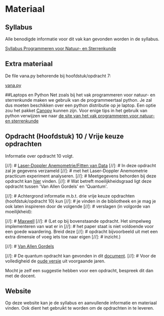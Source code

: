 # Materiaal

## Syllabus
Alle benodigde informatie voor dit vak kan gevonden
worden in de syllabus.

[Syllabus Programmeren voor Natuur- en Sterrenkunde](progns_2020_v20200330_1.pdf)


## Extra materiaal
De file vana.py behorende bij hoofdstuk/opdracht 7:

[vana.py](vana.py)

##Laptops en Python
Net zoals bij het vak programmeren voor natuur- en sterrenkunde maken we gebruik van de programmeertaal python.
Je zal dus moeten beschikken over een python distributie op je laptop. Een optie zou het pakket  [Canopy](https://store.enthought.com/downloads/) kunnen zijn.
Voor enige tips in het gebruik van python verwijzen we naar
[de site van het vak programmeren voor natuur- en sterrenkunde](https://progns.mprog.nl/)

## Opdracht (Hoofdstuk) 10 / Vrije keuze opdrachten
Informatie over opdracht 10 volgt.

[//]: # [Laser-Doppler Anemometrie/Fitten van Data](lda_opdracht10.pdf)
[//]: # In deze opdracht zal je gegevens verzameld
[//]: # met het Laser-Doppler Anemometrie practicum experiment analyseren.
[//]: # Meetgegevens behorden bij deze opdracht kan [hier](meetgegevens_lda.zip) vinden.
[//]: # Wat betreft moeilijkheidsgraad ligt deze opdracht tussen 'Van Allen Gordels' en 'Quantum'.

[//]: # Achtergrond informatie m.b.t. drie vrije keuze opdrachten (hoofdstuk/opdracht 10) kun 
[//]: # je vinden in de bibliotheek en je mag je ook laten inspireren door de volgende 
[//]: # verslagen (in volgorde van moeilijkheid):

[//]: # [Maxwell](numnat_maxwell.pdf)
[//]: # (Let op bij bovenstaande opdracht. Het simpelweg implementeren van wat er in
[//]: # het paper staat is niet voldoende voor een goede waardering. Breid deze 
[//]: # opdracht bijvoorbeeld uit met een extra dimensie of voeg iets toe naar eigen
[//]: # inzicht.)

[//]: # [Van Allen Gordels](numnat_vanallen.pdf)

[//]: # De quantum opdracht kan gevonden in dit [document](Quantum_Tunneling.pdf).
[//]: # Voor de volledigheid de [oude versie](numnat_quantum.pdf) uit voorgaande jaren.

Mocht je zelf een suggestie hebben voor een opdracht, bespreek dit dan met de docent.


## Website
Op deze website kan je de syllabus en aanvullende informatie en materiaal vinden. Ook dient het gebruikt te worden om de opdrachten in te leveren. 
